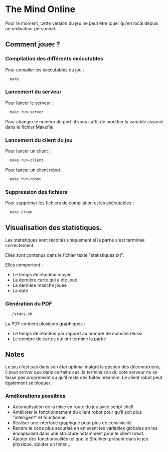 
# The Mind Online

Pour le moment, cette version du jeu ne peut être jouer qu'en local depuis un ordinateur personnel.
## Comment jouer ?

### Compilation des différents exécutables

Pour compiler les exécutables du jeu :

```bash
  make
```

### Lancement du serveur

Pour lancer le serveur :

```bash
  make run-server
```
Pour changer le numéro de port, il vous suffit de modifier la variable associé dans le fichier Makefile

### Lancement du client du jeu

Pour lancer un client :

```bash
  make run-client
```
Pour lancer un client robot :

```bash
  make run-robot
```
### Suppression des fichiers

Pour supprimer les fichiers de compilation et les exécutables :

```bash
  make clean
```

## Visualisation des statistiques.

Les statistiques sont récoltés uniquement si la partie s'est terminée correctement.

Elles sont contenus dans le fichier texte "statistiques.txt".

Elles comportent : 
- Le temps de réaction moyen
- La dernière carte qui a été joué
- La dernière manche jouée 
- La date

### Génération du PDF 
```bash
  ./stats.sh
```
La PDF contient plusieurs graphiques :
- Le temps de réaction par rapport au nombre de manche réussi
- Le nombre de cartes qui ont terminé la partie

## Notes

Le jeu n'est pas dans son état optimal malgré la gestion des déconnexions, il peut arriver que dans certains cas, la terminaison du coté serveur ne se fasse pas proprement ou qu'il reste des fuites  mémoire.
Le client robot peut également se bloquer.

### Améliorations possibles
- Automatisation de la mise en route du jeu avec script shell
- Améliorer le fonctionnement du client robot pour qu'il soit plus "intelligent" et fonctionnel
- Réaliser une interface graphique pour plus de convivialité
- Rendre le code plus sécurisé en enlevant les variables globales en les encapsulant dans une structure notamment pour le client robot.
- Ajouter des fonctionnalités tel que le Shuriken présent dans le jeu physique, ajouter un timer...